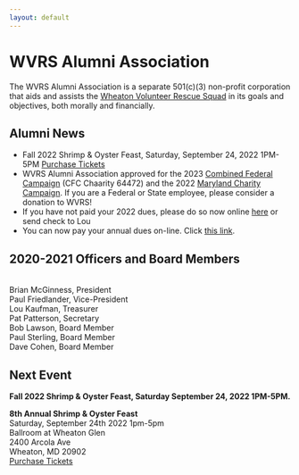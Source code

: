 ```yaml
---
layout: default
---
```


<h1 class="sr-only">WVRS Alumni Association</h1>
<p>The WVRS Alumni Association is a separate 501(c)(3) non-profit corporation that aids and assists the <a href="https://wvrs.org" target="_blank">Wheaton Volunteer Rescue Squad</a> in its goals and objectives, both morally and financially.</p>

<h2 class="h4">Alumni News</h2>
<ul>
<li>Fall 2022 Shrimp & Oyster Feast, Saturday, September 24, 2022 1PM-5PM <a href="{{ '/events/2022-shrimp-and-oyster' | relative_url }}">Purchase Tickets</a></li>
<li>WVRS Alumni Association approved for the 2023 <a href="https://cfcgiving.opm.gov/welcome">Combined Federal Campaign</a> (CFC Chaarity 64472) and the 2022 <a href="https://mcc.maryland.gov/">Maryland Charity Campaign</a>. If you are a Federal or State employee, please consider a donation to WVRS!</li>
<li>If you have not paid your 2022 dues, please do so now online <a href="{{ '/member-dues/' | relative_url }}">here</a> or send check to Lou</li>
<li>You can now pay your annual dues on-line.  Click <a href="{{ '/member-dues/' | relative_url }}">this link</a>.</li>
</ul>

<h2 class="h4">2020-2021 Officers and Board Members</h2>
<br />Brian McGinness, President
<br />Paul Friedlander, Vice-President
<br />Lou Kaufman, Treasurer
<br />Pat Patterson, Secretary
<br />Bob Lawson, Board Member
<br />Paul Sterling, Board Member
<br />Dave Cohen, Board Member

<h2 class="h4">Next Event</h2>
<p><strong>Fall 2022 Shrimp & Oyster Feast, Saturday September 24, 2022 1PM-5PM.</strong>
<p><strong>8th Annual Shrimp & Oyster Feast</strong>
<br />Saturday, September 24th 2022 1pm-5pm
<br />Ballroom at Wheaton Glen
<br />2400 Arcola Ave
<br />Wheaton, MD 20902
<br /><a href="{{ '/events/2022-shrimp-and-oyster' | relative_url }}">Purchase Tickets</a></p>
<br />

